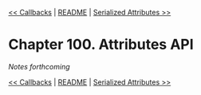 [&lt;&lt; Callbacks](ch99-callbacks.md) | [README](README.md) | [Serialized Attributes &gt;&gt;](ch101-serialized-attributes.md)

# Chapter 100. Attributes API

*Notes forthcoming*

[&lt;&lt; Callbacks](ch99-callbacks.md) | [README](README.md) | [Serialized Attributes &gt;&gt;](ch101-serialized-attributes.md)